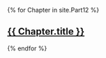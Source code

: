 ---
---

{% for Chapter in site.Part12 %}
  <h2><a href="{{ Chapter.url }}">{{ Chapter.title }}</a></h2>
{% endfor %}